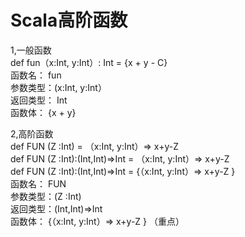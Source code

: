 # Scala高阶函数


1,一般函数  
def fun（x:Int, y:Int）: Int = {x + y - C}  
函数名：  fun           
参数类型：(x:Int, y:Int）       
返回类型： Int          
函数体：  {x + y}       
        
2,高阶函数  
def FUN (Z :Int) = （x:Int, y:Int）=> x+y-Z             
def FUN (Z :Int):(Int,Int)=>Int  = （x:Int, y:Int）=> x+y-Z             
def FUN (Z :Int):(Int,Int)=>Int  =  {（x:Int, y:Int）=> x+y-Z }                 
函数名：  FUN   
参数类型：(Z :Int)  
返回类型：(Int,Int)=>Int  
函数体：  {（x:Int, y:Int）=> x+y-Z }  （重点） 
